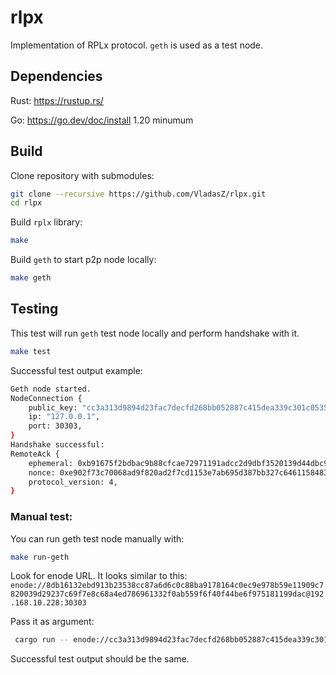 # rlpx

Implementation of RPLx protocol. `geth` is used as a test node.

## Dependencies

Rust: https://rustup.rs/

Go: https://go.dev/doc/install 1.20 minumum

## Build

Clone repository with submodules:

```bash
git clone --recursive https://github.com/VladasZ/rlpx.git
cd rlpx
```

Build `rplx` library:
```bash
make
```

Build `geth` to start p2p node locally:
```bash
make geth
```

## Testing

This test will run `geth` test node locally and perform handshake with it.

```bash
make test
```

Successful test output example:
```bash
Geth node started.
NodeConnection {
    public_key: "cc3a313d9894d23fac7decfd268bb052887c415dea339c301c053548ac30243be32d78898c2055f2a2a934638396f6a5906e732da67ab4116a8b13f0c85cc63e",
    ip: "127.0.0.1",
    port: 30303,
}
Handshake successful:
RemoteAck {
    ephemeral: 0xb91675f2bdbac9b88cfcae72971191adcc2d9dbf3520139d44dbc9a7f7fc04a448a4e35da9639be155e0fee8537b6c6d82af643b3d7476895a305324cd96eb66,
    nonce: 0xe902f73c70068ad9f820ad2f7cd1153e7ab695d387bb327c646115848388e9a5,
    protocol_version: 4,
}
```

### Manual test:

You can run geth test node manually with:
```bash
make run-geth
```

Look for enode URL. It looks similar to this:
`enode://8db16132ebd913b23538cc87a6d6c0c88ba9178164c0ec9e978b59e11909c7820039d29237c69f7e8c68a4ed786961332f0ab559f6f40f44be6f975181199dac@192.168.10.228:30303`

Pass it as argument:

```bash
 cargo run -- enode://cc3a313d9894d23fac7decfd268bb052887c415dea339c301c053548ac30243be32d78898c2055f2a2a934638396f6a5906e732da67ab4116a8b13f0c85cc63e@127.0.0.1:30303
```

Successful test output should be the same.
